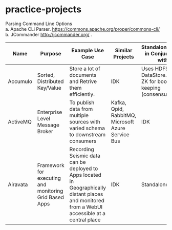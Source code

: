 # practice-projects
Parsing Command Line Options <br/>
 a. Apache CLi Parser. https://commons.apache.org/proper/commons-cli/  <br/>
 b. JCommander http://jcommander.org/ .  <br/>
				
				
| Name | Purpose | Example Use Case |Similar Projects |Standalone/Used in Conjucntion with |Learnings|
|--- | ---| ---|--- | ---|---|
| Accumulo  | Sorted, Distributed Key/Value		 | Store a lot of documents and Retrive them efficiently.| IDK |Uses HDFS as DataStore. Uses ZK for book-keeping (consensus) | Span of each operation using Tracer Techinique.
| ActiveMQ  | Enterprise Level Message Broker |To publish data from multiple sources with varied schema to downstream consumers | Kafka, Qpid, RabbitMQ, Microsoft Azure Service Bus  |IDK |	Command Pattern usage. Clear architecture that describes main components/classes in the system.
| Airavata  | Framework for executing and monitoring Grid Based Apps |Recording Seismic data can be deployed to Apps located in Geographically distant places and monitored from a WebUI accessible at a central place | IDK |Standalone | Deployment Model for Grid based apps. Secuirty, Integrity of Job Status, Availability of Remote Resources	
				
				
